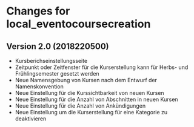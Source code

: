 # Changes for local_eventocoursecreation

## Version 2.0 (2018220500)
*   Kursberichseinstellungsseite
*   Zeitpunkt oder Zeitfenster für die Kurserstellung kann für Herbs- und Frühlingsemester gesetzt werden
*   Neue Namensgebung von Kursen nach dem Entwurf der Namenskonvention
*   Neue Einstellung für die Kurssichtbarkeit von neuen Kursen
*   Neue Einstellung für die Anzahl von Abschnitten in neuen Kursen
*   Neue Einstellung für die Anzahl von Ankündigungen
*   Neue Einstellung um die Kurserstellung für eine Kategorie zu deaktivieren
